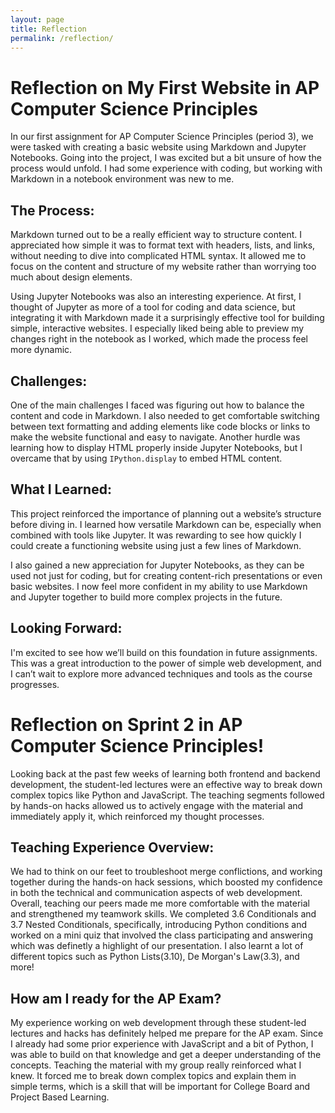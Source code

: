 ```yaml
---
layout: page
title: Reflection 
permalink: /reflection/
---
```


# Reflection on My First Website in AP Computer Science Principles

In our first assignment for AP Computer Science Principles (period 3), we were tasked with creating a basic website using Markdown and Jupyter Notebooks. Going into the project, I was excited but a bit unsure of how the process would unfold. I had some experience with coding, but working with Markdown in a notebook environment was new to me.

## The Process:
Markdown turned out to be a really efficient way to structure content. I appreciated how simple it was to format text with headers, lists, and links, without needing to dive into complicated HTML syntax. It allowed me to focus on the content and structure of my website rather than worrying too much about design elements.

Using Jupyter Notebooks was also an interesting experience. At first, I thought of Jupyter as more of a tool for coding and data science, but integrating it with Markdown made it a surprisingly effective tool for building simple, interactive websites. I especially liked being able to preview my changes right in the notebook as I worked, which made the process feel more dynamic.

## Challenges:
One of the main challenges I faced was figuring out how to balance the content and code in Markdown. I also needed to get comfortable switching between text formatting and adding elements like code blocks or links to make the website functional and easy to navigate. Another hurdle was learning how to display HTML properly inside Jupyter Notebooks, but I overcame that by using `IPython.display` to embed HTML content.

## What I Learned:
This project reinforced the importance of planning out a website’s structure before diving in. I learned how versatile Markdown can be, especially when combined with tools like Jupyter. It was rewarding to see how quickly I could create a functioning website using just a few lines of Markdown. 

I also gained a new appreciation for Jupyter Notebooks, as they can be used not just for coding, but for creating content-rich presentations or even basic websites. I now feel more confident in my ability to use Markdown and Jupyter together to build more complex projects in the future.

## Looking Forward:
I'm excited to see how we’ll build on this foundation in future assignments. This was a great introduction to the power of simple web development, and I can’t wait to explore more advanced techniques and tools as the course progresses.

# Reflection on Sprint 2 in AP Computer Science Principles!
Looking back at the past few weeks of learning both frontend and backend development, the student-led lectures were an effective way to break down complex topics like Python and JavaScript. The teaching segments followed by hands-on hacks allowed us to actively engage with the material and immediately apply it, which reinforced my thought processes.

## Teaching Experience Overview: 
We had to think on our feet to troubleshoot merge conflictions, and working together during the hands-on hack sessions, which boosted my confidence in both the technical and communication aspects of web development. Overall, teaching our peers made me more comfortable with the material and strengthened my teamwork skills. We completed 3.6 Conditionals and 3.7 Nested Conditionals, specifically, introducing Python conditions and worked on a mini quiz that involved the class participating and answering which was definetly a highlight of our presentation. I also learnt a lot of different topics such as Python Lists(3.10), De Morgan's Law(3.3), and more!

## How am I ready for the AP Exam?
My experience working on web development through these student-led lectures and hacks has definitely helped me prepare for the AP exam. Since I already had some prior experience with JavaScript and a bit of Python, I was able to build on that knowledge and get a deeper understanding of the concepts. Teaching the material with my group really reinforced what I knew. It forced me to break down complex topics and explain them in simple terms, which is a skill that will be important for College Board and Project Based Learning.